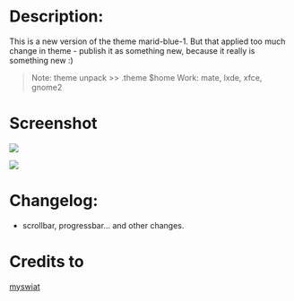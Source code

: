 # Description:
This is a new version of the theme marid-blue-1. But that applied too much change in theme - publish it as something new, because it really is something new :)

>Note:
>theme unpack >> .theme $home
>Work: mate, lxde, xfce, gnome2

# Screenshot
![](http://gnome-look.org/CONTENT/content-pre1/146063-1.png)

![](http://gnome-look.org/CONTENT/content-pre2/146063-2.png)

# Changelog:
- scrollbar, progressbar... and other changes.

# Credits to
[myswiat](http://gnome-look.org/usermanager/search.php?username=myswiat)
